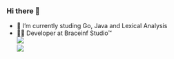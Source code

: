 ### Hi there 👋

<!--
**theDust1n/theDust1n** is a ✨ _special_ ✨ repository because its `README.md` (this file) appears on your GitHub profile.-->

<!--    - 🔭 I’m currently working on     -->
- 🌱 I’m currently studing Go, Java and Lexical Analysis
- 👨‍💻 Developer at Braceinf Studio™<br />
![](https://upload.wikimedia.org/wikipedia/it/thumb/2/2e/Java_Logo.svg/322px-Java_Logo.svg.png) <br /> 
![](https://miro.medium.com/max/920/1*CdjOgfolLt_GNJYBzI-1QQ.jpeg) <br /> 

<!--  C++ logo  ![](https://upload.wikimedia.org/wikipedia/commons/thumb/1/18/ISO_C%2B%2B_Logo.svg/160px-ISO_C%2B%2B_Logo.svg.png)-->
